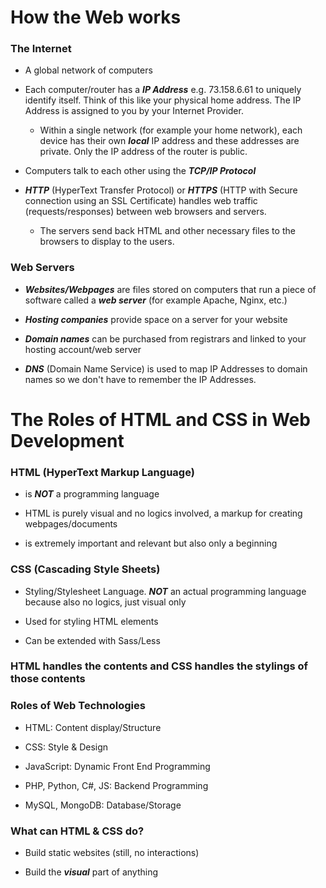 # How the Web works

### The Internet
- A global network of computers

- Each computer/router has a ***IP Address*** e.g. 73.158.6.61 to uniquely identify itself. Think of this like your physical home address. The IP Address is assigned to you by your Internet Provider.
  - Within a single network (for example your home network), each device has their own ***local*** IP address and these addresses are private. Only the IP address of the router is public.
- Computers talk to each other using the ***TCP/IP Protocol***
- ***HTTP*** (HyperText Transfer Protocol) or ***HTTPS*** (HTTP with Secure connection using an SSL Certificate) handles web traffic (requests/responses) between web browsers and servers.
  - The servers send back HTML and other necessary files to the browsers to display to the users. 

### Web Servers
- ***Websites/Webpages*** are files stored on computers that run a piece of software called a ***web server*** (for example Apache, Nginx, etc.)
  
- ***Hosting companies*** provide space on a server for your website
- ***Domain names*** can be purchased from registrars and linked to your hosting account/web server
- ***DNS*** (Domain Name Service) is used to map IP Addresses to domain names so we don't have to remember the IP Addresses.

# The Roles of HTML and CSS in Web Development

### HTML (HyperText Markup Language)
- is ***NOT*** a programming language

- HTML is purely visual and no logics involved, a markup for creating webpages/documents
- is extremely important and relevant but also only a beginning

### CSS (Cascading Style Sheets)
- Styling/Stylesheet Language. ***NOT*** an actual programming language because also no logics, just visual only

- Used for styling HTML elements
- Can be extended with Sass/Less
  
### HTML handles the contents and CSS handles the stylings of those contents

### Roles of Web Technologies
- HTML: Content display/Structure

- CSS: Style & Design
- JavaScript: Dynamic Front End Programming
- PHP, Python, C#, JS: Backend Programming
- MySQL, MongoDB: Database/Storage

### What can HTML & CSS do?
- Build static websites (still, no interactions)

- Build the ***visual*** part of anything

















